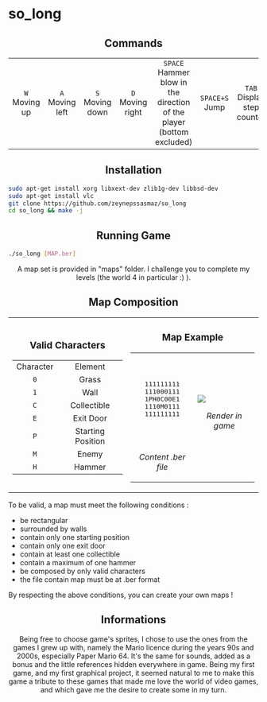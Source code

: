 # so_long
<h2 align="center">
	Commands
</h2>
<table>
	<tr>
		<td align="center"><code>W</code><br>Moving up</td>
		<td align="center"><code>A</code><br>Moving left</td>
		<td align="center"><code>S</code><br>Moving down</td>
		<td align="center"><code>D</code><br>Moving right</td>
		<td align="center"><code>SPACE</code><br>Hammer blow in the direction of the player (bottom excluded)</td>
		<td align="center"><code>SPACE+S</code><br>Jump</td>
		<td align="center"><code>TAB</code><br>Display step counter</td>
		<td align="center"><code>ESC</code><br>Close the game</td>
	</tr>
</table>

<h2 align="center">
	Installation
</h2>

```bash
sudo apt-get install xorg libxext-dev zlib1g-dev libbsd-dev
sudo apt-get install vlc
git clone https://github.com/zeynepssasmaz/so_long
cd so_long && make -j
```

<h2 align="center">
	Running Game
</h2>

```bash
./so_long [MAP.ber]
```

<p align="center">
	A map set is provided in "maps" folder. I challenge you to complete my levels (the world 4 in particular :) ).
</p>

<h2 align="center">
	Map Composition
</h2>
<table align="center">
	<tr>
		<td>
			<h3 align="center">
				Valid Characters
			</h3>
			<table align="center">
				<tr>
					<td align="center">Character</td><td align="center">Element</td>
				</tr>
				<tr>
					<td align="center"><code>0</code></td><td align="center">Grass</td>
				</tr>
				<tr>
					<td align="center"><code>1</code></td><td align="center">Wall</td>
				</tr>
				<tr>
					<td align="center"><code>C</code></td><td align="center">Collectible</td>
				</tr>
				<tr>
					<td align="center"><code>E</code></td><td align="center">Exit Door</td>
				</tr>
				<tr>
					<td align="center"><code>P</code></td><td align="center">Starting Position</td>
				</tr>
				<tr>
					<td align="center"><code>M</code></td><td align="center">Enemy</td>
				</tr>
				<tr>
					<td align="center"><code>H</code></td><td align="center">Hammer</td>
				</tr>
			</table>
		</td>
		<td>
			<table align="center">
				<h3 align="center">
					Map Example
				</h3>
				<tr>
					<td><br><br>
						<pre align="center">
111111111
111000111
1PH0C00E1
1110M0111
111111111</pre><br><br>
						<p align="center">
							<i>Content .ber file</i>
						</p>
					</td>
					<td>
						<img src="https://i.goopics.net/uc1ily.png">
						<p align="center">
							<i>Render in game</i>
						</p>
					</td>
				</tr>
			</table>
		</td>
	</tr>
</table>

<p>
	To be valid, a map must meet the following conditions :
	<ul>
		<li>be rectangular</li>
		<li>surrounded by walls</li>
		<li>contain only one starting position</li>
		<li>contain only one exit door</li>
		<li>contain at least one collectible</li>
		<li>contain a maximum of one hammer</li>
		<li>be composed by only valid characters</li>
		<li>the file contain map must be at .ber format</li>
	</ul>
</p>
<p>
	By respecting the above conditions, you can create your own maps !
</p>

<h2 align="center">
	Informations
</h2>
<p align="center">
	Being free to choose game's sprites, I chose to use the ones from the games I grew up with, namely the Mario licence during the years 90s and 2000s, especially Paper Mario 64. It's the same for sounds, added as a bonus and the little references hidden everywhere in game. Being my first game, and my first graphical project, it seemed natural to me to make this game a tribute to these games that made me love the world of video games, and which gave me the desire to create some in my turn.
</p>
